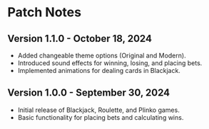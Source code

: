 # Patch Notes

## Version 1.1.0 - October 18, 2024
- Added changeable theme options (Original and Modern).
- Introduced sound effects for winning, losing, and placing bets.
- Implemented animations for dealing cards in Blackjack.

## Version 1.0.0 - September 30, 2024
- Initial release of Blackjack, Roulette, and Plinko games.
- Basic functionality for placing bets and calculating wins.

